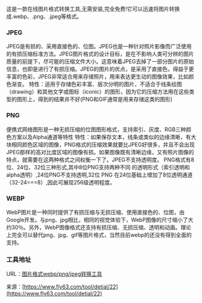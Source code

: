 这是一款在线图片格式转换工具,无需安装,完全免费!它可以迅速将图片转换成.webp、.png、.jpeg等格式。  

### JPEG
JPEG是有损的、采用直接色的、位图。JPEG也是一种针对照片影像而广泛使用的有损压缩标准方法。JPEG图片格式的设计目标，是在不影响人类可分辨的图片质量的前提下，尽可能的压缩文件大小。这意味着JPEG去掉了一部分图片的原始信息，也即是进行了有损压缩。JPEG的图片的优点，是采用了直接色，得益于更丰富的色彩，JPEG非常适合用来存储照片，用来表达更生动的图像效果，比如颜色渐变。
特性：适用于存储色彩丰富、层次分明的图片，不适合于线条绘图（drawing）和其他文字或图标（iconic）的图形，因为它的压缩方法用在这些类型的图形上，得到的结果并不好(PNG和GIF通常是用来存储这类的图形)


### PNG
便携式网络图形是一种无损压缩的位图图形格式，支持索引、灰度、RGB三种颜色方案以及Alpha通道等特性
特性：如果保存文本，线条或类似的边缘清晰，有大块相同颜色区域的图像，PNG格式的压缩效果就要比JPEG好很多，并且不会出现JPEG那样的高对比度区域的图像有损。如果图像既有清晰边缘，又有照片图像的特点，就需要在这两种格式之间权衡一下了。JPEG不支持透明度。
PNG格式有8位、24位、32位三种形式,其中8位PNG支持两种不同 的透明形式（索引透明和alpha透明）,24位PNG不支持透明,32位 PNG 在24位基础上增加了8位透明通道（32-24===8）,因此可展现256级透明程度。


### WEBP
WebP图片是一种同时提供了有损压缩与无损压缩、使用直接色的、位图，由Google开发。与png、jpg相比，相同的视觉体验下，WebP图像的尺寸缩小了大约30％。另外，WebP图像格式还支持有损压缩、无损压缩、透明和动画。理论上完全可以替代png、jpg、gif等图片格式，当然目前webp的还没有得到全面的支持。

### 工具地址
URL：[图片格式webp/png/jpeg转换工具](https://www.fly63.com/tool/imgformat/)

来源：[https://www.fly63.com/tool/detial/22](https://www.fly63.com/tool/detial/22)
